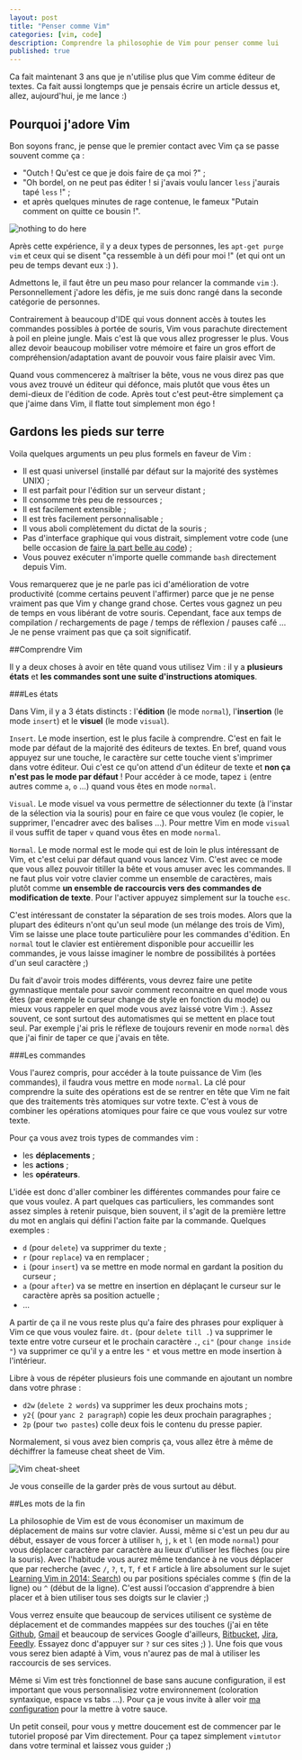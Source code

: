 ```yaml
---
layout: post
title: "Penser comme Vim"
categories: [vim, code]
description: Comprendre la philosophie de Vim pour penser comme lui
published: true
---
```


Ca fait maintenant 3 ans que je n'utilise plus que Vim comme éditeur de textes. Ca fait aussi longtemps que je pensais écrire un article dessus et, allez, aujourd'hui, je me lance :)

## Pourquoi j'adore Vim

Bon soyons franc, je pense que le premier contact avec Vim ça se passe souvent comme ça :

- "Outch ! Qu'est ce que je dois faire de ça moi ?" ;
- "Oh bordel, on ne peut pas éditer ! si j'avais voulu lancer `less` j'aurais tapé `less` !" ;
- et après quelques minutes de rage contenue, le fameux "Putain comment on quitte ce bousin !".

![nothing to do here](http://i.imgur.com/y0TwyKxl.png)

Après cette expérience, il y a deux types de personnes, les `apt-get purge vim` et ceux qui se disent "ça ressemble à un défi pour moi !" (et qui ont un peu de temps devant eux :) ).

Admettons le, il faut être un peu maso pour relancer la commande `vim` :). Personnellement j'adore les défis, je me suis donc rangé dans la seconde catégorie de personnes.

Contrairement à beaucoup d'IDE qui vous donnent accès à toutes les commandes possibles à portée de souris, Vim vous parachute directement à poil en pleine jungle. Mais c'est là que vous allez progresser le plus. Vous allez devoir beaucoup mobiliser votre mémoire et faire un gros effort de compréhension/adaptation avant de pouvoir vous faire plaisir avec Vim.

Quand vous commencerez à maîtriser la bête, vous ne vous direz pas que vous avez trouvé un éditeur qui défonce, mais plutôt que vous êtes un demi-dieux de l'édition de code. Après tout c'est peut-être simplement ça que j'aime dans Vim, il flatte tout simplement mon égo !

## Gardons les pieds sur terre

Voila quelques arguments un peu plus formels en faveur de Vim :

- Il est quasi universel (installé par défaut sur la majorité des systèmes UNIX) ;
- Il est parfait pour l'édition sur un serveur distant ;
- Il consomme très peu de ressources ;
- Il est facilement extensible ;
- Il est très facilement personnalisable ;
- Il vous aboli complètement du dictat de la souris ;
- Pas d'interface graphique qui vous distrait, simplement votre code (une belle occasion de [faire la part belle au code](/p/faire-la-part-belle-au-code/)) ;
- Vous pouvez exécuter n'importe quelle commande `bash` directement depuis Vim.

Vous remarquerez que je ne parle pas ici d'amélioration de votre productivité (comme certains peuvent l'affirmer) parce que je ne pense vraiment pas que Vim y change grand chose. Certes vous gagnez un peu de temps en vous libérant de votre souris. Cependant, face aux temps de compilation / rechargements de page / temps de réflexion / pauses café ... Je ne pense vraiment pas que ça soit significatif.

##Comprendre Vim

Il y a deux choses à avoir en tête quand vous utilisez Vim : il y a **plusieurs états** et **les commandes sont une suite d'instructions atomiques**.

###Les états

Dans Vim, il y a 3 états distincts : l'**édition** (le mode `normal`), l'**insertion** (le mode `insert`) et le **visuel** (le mode `visual`).

`Insert`. Le mode insertion, est le plus facile à comprendre. C'est en fait le mode par défaut de la majorité des éditeurs de textes. En bref, quand vous appuyez sur une touche, le caractère sur cette touche vient s'imprimer dans votre éditeur. Oui c'est ce qu'on attend d'un éditeur de texte et **non ça n'est pas le mode par défaut** ! Pour accéder à ce mode, tapez `i` (entre autres comme `a`, `o` ...) quand vous êtes en mode `normal`.

`Visual`. Le mode visuel va vous permettre de sélectionner du texte (à l'instar de la sélection via la souris) pour en faire ce que vous voulez (le copier, le supprimer, l'encadrer avec des balises ...). Pour mettre Vim en mode `visual` il vous suffit de taper `v` quand vous êtes en mode `normal`.

`Normal`. Le mode normal est le mode qui est de loin le plus intéressant de Vim, et c'est celui par défaut quand vous lancez Vim. C'est avec ce mode que vous allez pouvoir titiller la bête et vous amuser avec les commandes. Il ne faut plus voir votre clavier comme un ensemble de caractères, mais plutôt comme **un ensemble de raccourcis vers des commandes de modification de texte**. Pour l'activer appuyez simplement sur la touche `esc`.

C'est intéressant de constater la séparation de ses trois modes. Alors que la plupart des éditeurs n'ont qu'un seul mode (un mélange des trois de Vim), Vim se laisse une place toute particulière pour les commandes d'édition. En `normal` tout le clavier est entièrement disponible pour accueillir les commandes, je vous laisse imaginer le nombre de possibilités à portées d'un seul caractère ;)

Du fait d'avoir trois modes différents, vous devrez faire une petite gymnastique mentale pour savoir comment reconnaitre en quel mode vous êtes (par exemple le curseur change de style en fonction du mode) ou mieux vous rappeler en quel mode vous avez laissé votre Vim :). Assez souvent, ce sont surtout des automatismes qui se mettent en place tout seul. Par exemple j'ai pris le réflexe de toujours revenir en mode `normal` dès que j'ai finir de taper ce que j'avais en tête.

###Les commandes

Vous l'aurez compris, pour accéder à la toute puissance de Vim (les commandes), il faudra vous mettre en mode `normal`. La clé pour comprendre la suite des opérations est de se rentrer en tête que Vim ne fait que des traitements très atomiques sur votre texte. C'est à vous de combiner les opérations atomiques pour faire ce que vous voulez sur votre texte.

Pour ça vous avez trois types de commandes vim :

- les **déplacements** ;
- les **actions** ;
- les **opérateurs**.

L'idée est donc d'aller combiner les différentes commandes pour faire ce que vous voulez. A part quelques cas particuliers, les commandes sont assez simples à retenir puisque, bien souvent, il s'agit de la première lettre du mot en anglais qui défini l'action faite par la commande. Quelques exemples :

- `d` (pour `delete`) va supprimer du texte ;
- `r` (pour `replace`) va en remplacer ;
- `i` (pour `insert`) va se mettre en mode normal en gardant la position du curseur ;
- `a` (pour `after`) va se mettre en insertion en déplaçant le curseur sur le caractère après sa position actuelle ;
- ...

A partir de ça il ne vous reste plus qu'a faire des phrases pour expliquer à Vim ce que vous voulez faire. `dt.` (pour `delete till .`) va supprimer le texte entre votre curseur et le prochain caractère `.`, `ci"` (pour `change inside "`) va supprimer ce qu'il y a entre les `"` et vous mettre en mode insertion à l'intérieur.

Libre à vous de répéter plusieurs fois une commande en ajoutant un nombre dans votre phrase :

- `d2w` (`delete 2 words`) va supprimer les deux prochains mots ;
- `y2{` (pour `yanc 2 paragraph`) copie les deux prochain paragraphes ;
- `2p` (pour `two pastes`) colle deux fois le contenu du presse papier.

Normalement, si vous avez bien compris ça, vous allez être à même de déchiffrer la fameuse cheat sheet de Vim.

![Vim cheat-sheet](http://i.imgur.com/wjPmWGvl.gif)

Je vous conseille de la garder près de vous surtout au début.

##Les mots de la fin

La philosophie de Vim est de vous économiser un maximum de déplacement de mains sur votre clavier. Aussi, même si c'est un peu dur au début, essayer de vous forcer à utiliser `h`, `j`, `k` et `l` (en mode `normal`) pour vous déplacer caractère par caractère au lieux d'utiliser les flèches (ou pire la souris). Avec l'habitude vous aurez même tendance à ne vous déplacer que par recherche (avec `/`, `?`, `t`, `T`, `f` et `F` article à lire absolument sur le sujet [Learning Vim in 2014: Search](http://benmccormick.org/2014/08/04/learning-vim-in-2014-search/)) ou par positions spéciales comme `$` (fin de la ligne) ou `^` (début de la ligne). C'est aussi l’occasion d'apprendre à bien placer et à bien utiliser tous ses doigts sur le clavier ;)

Vous verrez ensuite que beaucoup de services utilisent ce système de déplacement et de commandes mappées sur des touches (j'ai en tête [Github](http://github.com/), [Gmail](http://gmail.com/) et beaucoup de services Google d'ailleurs, [Bitbucket](https://bitbucket.org/), [Jira](http://jira.com/), [Feedly](http://feedly.com). Essayez donc d'appuyer sur `?` sur ces sites ;) ). Une fois que vous vous serez bien adapté à Vim, vous n'aurez pas de mal à utiliser les raccourcis de ses services.

Même si Vim est très fonctionnel de base sans aucune configuration, il est important que vous personnalisiez votre environnement (coloration syntaxique, espace vs tabs ...). Pour ça je vous invite à aller voir [ma configuration](https://github.com/thomasbelin4/dotfiles/blob/master/vim/.vimrc) pour la mettre à votre sauce.

Un petit conseil, pour vous y mettre doucement est de commencer par le tutoriel proposé par Vim directement. Pour ça tapez simplement `vimtutor` dans votre terminal et laissez vous guider ;)
